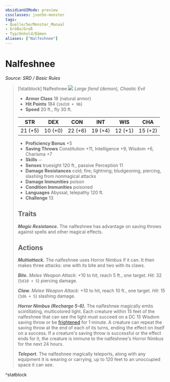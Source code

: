 ```yaml
---
obsidianUIMode: preview
cssclasses: json5e-monster
tags:
- Quelle/5e/Monster_Manual
- Größe/Groß
- Typ/Unhold/Dämon
aliases: ["Nalfeshnee"]
---
```

# Nalfeshnee
*Source: SRD / Basic Rules*  

> [!statblock] Nalfeshnee
> ![](compendium/bestiary/fiend/token/nalfeshnee.png#token)
> *Large fiend (demon), Chaotic Evil*
> 
> - **Armor Class** 18  (natural armor)
> - **Hit Points** 184 (`16d10 + 96`)
> - **Speed** 20 ft., fly 30 ft.
> 
> |STR|DEX|CON|INT|WIS|CHA|
> |:---:|:---:|:---:|:---:|:---:|:---:|
> |21 (+5)|10 (+0)|22 (+6)|19 (+4)|12 (+1)|15 (+2)|
> 
> - **Proficiency Bonus** +5
> - **Saving Throws** Constitution +11, Intelligence +9, Wisdom +6, Charisma +7
> - **Skills** ⏤
> - **Senses** truesight 120 ft., passive Perception 11
> - **Damage Resistances** cold; fire; lightning; bludgeoning, piercing, slashing from nonmagical attacks
> - **Damage Immunities** poison
> - **Condition Immunities** poisoned
> - **Languages** Abyssal, telepathy 120 ft.
> - **Challenge** 13
> 
> ## Traits
> 
> ***Magic Resistance.*** The nalfeshnee has advantage on saving throws against spells and other magical effects.
> 
> ## Actions
> 
> ***Multiattack.*** The nalfeshnee uses Horror Nimbus if it can. It then makes three attacks: one with its bite and two with its claws.
> 
> ***Bite.*** *Melee Weapon Attack:* +10 to hit, reach 5 ft., one target. *Hit:* 32 (`5d10 + 5`) piercing damage.
> 
> ***Claw.*** *Melee Weapon Attack:* +10 to hit, reach 10 ft., one target. *Hit:* 15 (`3d6 + 5`) slashing damage.
> 
> ***Horror Nimbus (Recharge 5-6).*** The nalfeshnee magically emits scintillating, multicolored light. Each creature within 15 feet of the nalfeshnee that can see the light must succeed on a DC 15 Wisdom saving throw or be [frightened](rules/conditions.md#frightened) for 1 minute. A creature can repeat the saving throw at the end of each of its turns, ending the effect on itself on a success. If a creature's saving throw is successful or the effect ends for it, the creature is immune to the nalfeshnee's Horror Nimbus for the next 24 hours.
> 
> ***Teleport.*** The nalfeshnee magically teleports, along with any equipment it is wearing or carrying, up to 120 feet to an unoccupied space it can see.
^statblock